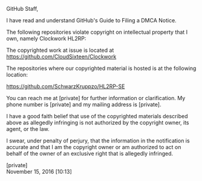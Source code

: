 GitHub Staff,

I have read and understand GitHub's Guide to Filing a DMCA Notice.

The following repositories violate copyright on intellectual property that
I own, namely Clockwork HL2RP:

The copyrighted work at issue is located at  
https://github.com/CloudSixteen/Clockwork  
 
The repositories where our copyrighted material is hosted is at the
following location:  

https://github.com/SchwarzKruppzo/HL2RP-SE  
 
You can reach me at [private] for further information or
clarification. My phone number is [private] and my
mailing address is [private].

I have a good faith belief that use of the copyrighted materials described
above as allegedly infringing is not authorized by the copyright owner, its
agent, or the law.

I swear, under penalty of perjury, that the information in the notification
is accurate and that I am the copyright owner or am authorized to act on
behalf of the owner of an exclusive right that is allegedly infringed.

[private]  
November 15, 2016 [10:13]
